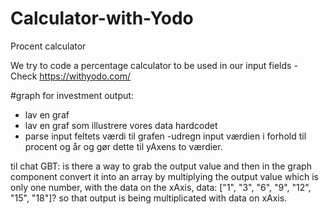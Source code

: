 # Calculator-with-Yodo

Procent calculator

We try to code a percentage calculator to be used in our input fields - Check https://withyodo.com/

#graph for investment output:

- lav en graf
- lav en graf som illustrere vores data hardcodet
- parse input feltets værdi til grafen
-udregn input værdien i forhold til procent og år og gør dette til yAxens to værdier.

til chat GBT:
is there a way to grab the output value and then in the graph component convert it into an array by multiplying the output value which is only one number, with the data on the xAxis, data: ["1", "3", "6", "9", "12", "15", "18"]? so that output is being multiplicated with data on xAxis.
